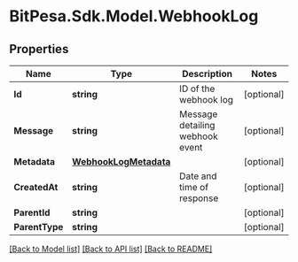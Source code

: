 # BitPesa.Sdk.Model.WebhookLog
## Properties

Name | Type | Description | Notes
------------ | ------------- | ------------- | -------------
**Id** | **string** | ID of the webhook log | [optional] 
**Message** | **string** | Message detailing webhook event | [optional] 
**Metadata** | [**WebhookLogMetadata**](WebhookLogMetadata.md) |  | [optional] 
**CreatedAt** | **string** | Date and time of response | [optional] 
**ParentId** | **string** |  | [optional] 
**ParentType** | **string** |  | [optional] 

[[Back to Model list]](../README.md#documentation-for-models) [[Back to API list]](../README.md#documentation-for-api-endpoints) [[Back to README]](../README.md)

